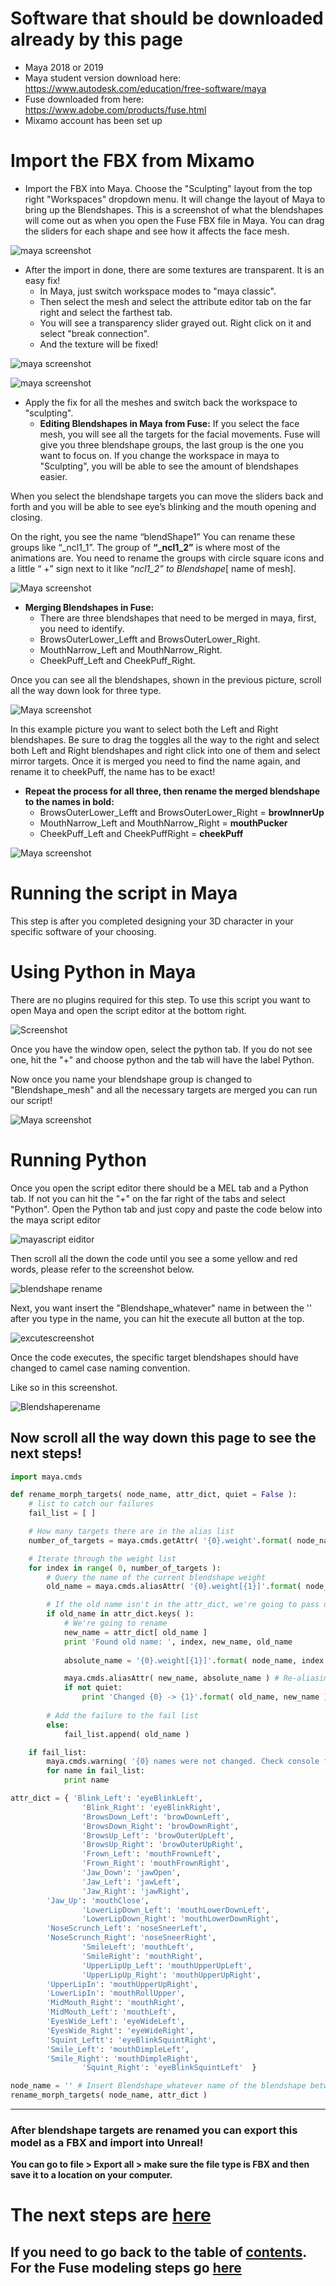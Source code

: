 
# Software that should be downloaded already by this page
* Maya 2018 or 2019
* Maya student version download here: https://www.autodesk.com/education/free-software/maya
* Fuse downloaded from here: https://www.adobe.com/products/fuse.html
* Mixamo account has been set up


# Import the FBX from Mixamo

  -  Import the FBX into Maya. Choose the "Sculpting" layout from the top right "Workspaces" dropdown menu. It will change the layout of Maya to bring up the Blendshapes. This is a screenshot of what the blendshapes will come out as when you open the Fuse FBX file in Maya. You can drag the sliders for each shape and see how it affects the face mesh.
	

![maya screenshot](https://i.ibb.co/SXKrGzw/Autodesk-Maya-2018-Educational-Version-untitled-6-24-2020-8-10-18-PM-2.png)

   - After the import in done, there are some textures are transparent. It is an easy fix!
	  - In Maya, just switch workspace modes to "maya classic".
	  - Then select the mesh and select the attribute editor tab on the far right and select the farthest tab. 
	  - You will see a transparency slider grayed out. Right click on it and select "break connection".
	  - And the texture will be fixed! 
	  

![maya screenshot](https://i.ibb.co/3BWk5bL/Autodesk-Maya-2018-Educational-Version-untitled-6-24-2020-8-12-06-PM-2.png)

![maya screenshot](https://i.ibb.co/cTY1xX9/Autodesk-Maya-2018-Educational-Version-untitled-6-24-2020-8-12-55-PM-3.png)

   - Apply the fix for all the meshes and switch back the workspace to "sculpting".
	  - **Editing Blendshapes in Maya from Fuse:**
If you select the face mesh, you will see all the targets for the facial movements. Fuse will give you three blendshape groups, the last group is the one you want to focus on. If you change the workspace in maya to "Sculpting", you will be able to see the amount of blendshapes easier. 

When you select the blendshape targets you can move the sliders back and forth and you will be able to see eye’s blinking and the mouth opening and closing.  

On the right, you see the name “blendShape1” You can rename these groups like  “_ncl1_1”. The group of **“_ncl1_2”** is where most of the animations are. You need to rename the groups with circle square icons and a little “ +” sign next to it like “_ncl1_2” to Blendshape_[ name of mesh]. 

![Maya screenshot](https://i.ibb.co/D9QDx1n/Annotation-2020-02-27-110918.png)

   - **Merging Blendshapes in Fuse:**
	  - There are three blendshapes that need to be merged in maya, first, you need to identify.
	  - BrowsOuterLower_Lefft and BrowsOuterLower_Right.
	  - MouthNarrow_Left and MouthNarrow_Right.
	  - CheekPuff_Left and CheekPuff_Right.

Once you can see all the blendshapes, shown in the previous picture, scroll all the way down look for three type.

![Maya screenshot](https://i.ibb.co/jwNDpVd/Annotation-2020-02-27-125500.png)

In this example picture you want to select both the Left and Right blendshapes. Be sure to drag the toggles all the way to the right and select both Left and Right blendshapes and right click into one of them and select mirror targets. Once it is merged you need to find the name again, and rename it to cheekPuff, the name has to be exact!

   - **Repeat the process for all three, then rename the merged blendshape to the names in bold:**
	 - BrowsOuterLower_Lefft and BrowsOuterLower_Right = **browInnerUp**
	 - MouthNarrow_Left and MouthNarrow_Right = **mouthPucker**
	 - CheekPuff_Left and CheekPuffRight = **cheekPuff**

![Maya screenshot](https://i.ibb.co/2dZDwgv/Autodesk-Maya-2018-Educational-Version-E-Python-Sripts-Python-Sripts-fuse-RLab-ma-6-24-2020-8-23-29-PM-2.png)


# Running the script in Maya
This step is after you completed designing your 3D character in your specific software of your choosing. 

# Using Python in Maya
There are no plugins required for this step. To use this script you want to open Maya and open the script editor at the bottom right. 

![Screenshot](https://i.ibb.co/5n74QHS/Screenshot-103-LI.jpg)

Once you have the window open, select the python tab. If you do not see one, hit the "+" and choose python and the tab will have the label Python. 

Now once you name your blendshape group is changed to "Blendshape_mesh" and all the necessary targets are merged you can run our script!

![Maya screenshot](https://i.ibb.co/D9QDx1n/Annotation-2020-02-27-110918.png)

# Running Python

Once you open the script editor there should be a MEL tab and a Python tab. If not you can hit the "+" on the far right of the tabs and select "Python". Open the Python tab and just copy and paste the code below into the maya script editor

![mayascript eiditor](https://i.ibb.co/bBt5vZV/Screenshot-105.png)

Then scroll all the down the code until you see a some yellow and red words, please refer to the screenshot below.

![blendshape rename](https://i.ibb.co/hB0pktX/Screenshot-104.png)

Next, you want insert the "Blendshape_whatever" name in between the '' after you type in the name, you can hit the execute all button at the top.

![excutescreenshot](https://i.ibb.co/0cQm23M/Execute.jpg)

Once the code executes, the specific target blendshapes should have changed to camel case naming convention.

Like so in this screenshot. 

![Blendshaperename](Media/blendshape.jpg)

**Now scroll all the way down this page to see the next steps!**
------------------------------------------------------------------------------------------------------------------------------------------------------------------------

```Python
import maya.cmds

def rename_morph_targets( node_name, attr_dict, quiet = False ):
	# list to catch our failures	
	fail_list = [ ]

	# How many targets there are in the alias list
	number_of_targets = maya.cmds.getAttr( '{0}.weight'.format( node_name ), size = True )

	# Iterate through the weight list
	for index in range( 0, number_of_targets ):
		# Query the name of the current blendshape weight
		old_name = maya.cmds.aliasAttr( '{0}.weight[{1}]'.format( node_name, index ), query = True )

		# If the old name isn't in the attr_dict, we're going to pass on it.
		if old_name in attr_dict.keys( ):
			# We're going to rename
			new_name = attr_dict[ old_name ]
			print 'Found old name: ', index, new_name, old_name
			
			absolute_name = '{0}.weight[{1}]'.format( node_name, index )

			maya.cmds.aliasAttr( new_name, absolute_name ) # Re-aliasing / Renaming occurs here.
			if not quiet:
				print 'Changed {0} -> {1}'.format( old_name, new_name )
				
		# Add the failure to the fail list		
		else:
			fail_list.append( old_name )

	if fail_list:
		maya.cmds.warning( '{0} names were not changed. Check console for details'.format( len( fail_list ) ) )
		for name in fail_list:
			print name

attr_dict = { 'Blink_Left': 'eyeBlinkLeft',
                'Blink_Right': 'eyeBlinkRight',
                'BrowsDown_Left': 'browDownLeft',
                'BrowsDown_Right': 'browDownRight',
                'BrowsUp_Left': 'browOuterUpLeft',
                'BrowsUp_Right': 'browOuterUpRight',
                'Frown_Left': 'mouthFrownLeft',
                'Frown_Right': 'mouthFrownRight',
                'Jaw_Down': 'jawOpen',
                'Jaw_Left': 'jawLeft',
                'Jaw_Right': 'jawRight',
		'Jaw_Up': 'mouthClose',
                'LowerLipDown_Left': 'mouthLowerDownLeft',
                'LowerLipDown_Right': 'mouthLowerDownRight', 
		'NoseScrunch_Left': 'noseSneerLeft',
		'NoseScrunch_Right': 'noseSneerRight',
                'SmileLeft': 'mouthLeft',
                'SmileRight': 'mouthRight',
                'UpperLipUp_Left': 'mouthUpperUpLeft',
                'UpperLipUp_Right': 'mouthUpperUpRight',
		'UpperLipIn': 'mouthUpperUpRight',
		'LowerLipIn': 'mouthRollUpper',
		'MidMouth_Right': 'mouthRight',
		'MidMouth_Left': 'mouthLeft',
		'EyesWide_Left': 'eyeWideLeft',
		'EyesWide_Right': 'eyeWideRight',
		'Squint_Leftt': 'eyeBlinkSquintRight',
		'Smile_Left': 'mouthDimpleLeft',
		'Smile_Right': 'mouthDimpleRight',
                'Squint_Right': 'eyeBlinkSquintLeft'  }

node_name = '' # Insert Blendshape_whatever name of the blendshape between the quotes!!
rename_morph_targets( node_name, attr_dict )
```

------------------------------------------------------------------------------------------------------------------------------------------------------------------------

### After blendshape targets are renamed you can export this model as a FBX and import into Unreal! 

**You can go to file > Export all > make sure the file type is FBX and then save it to a location on your computer.**

# The next steps are [here](https://github.com/RLabNYC/Rlab_FaceTracking_fuse/blob/master/IMPORTING.md)

## If you need to go back to the table of [contents](https://github.com/RLabNYC/RLab_Facetracking). For the Fuse modeling steps go [here](https://github.com/RLabNYC/Rlab_FaceTracking_fuse)


